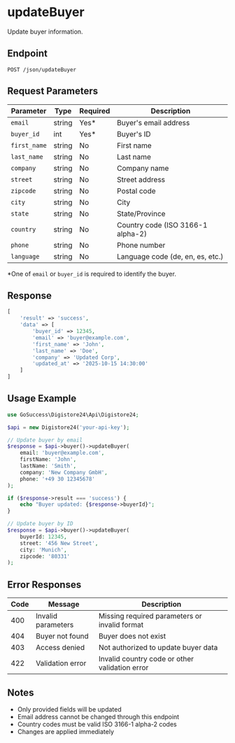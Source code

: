 # updateBuyer

Update buyer information.

## Endpoint

```
POST /json/updateBuyer
```

## Request Parameters

| Parameter | Type | Required | Description |
|-----------|------|----------|-------------|
| `email` | string | Yes* | Buyer's email address |
| `buyer_id` | int | Yes* | Buyer's ID |
| `first_name` | string | No | First name |
| `last_name` | string | No | Last name |
| `company` | string | No | Company name |
| `street` | string | No | Street address |
| `zipcode` | string | No | Postal code |
| `city` | string | No | City |
| `state` | string | No | State/Province |
| `country` | string | No | Country code (ISO 3166-1 alpha-2) |
| `phone` | string | No | Phone number |
| `language` | string | No | Language code (de, en, es, etc.) |

*One of `email` or `buyer_id` is required to identify the buyer.

## Response

```php
[
    'result' => 'success',
    'data' => [
        'buyer_id' => 12345,
        'email' => 'buyer@example.com',
        'first_name' => 'John',
        'last_name' => 'Doe',
        'company' => 'Updated Corp',
        'updated_at' => '2025-10-15 14:30:00'
    ]
]
```

## Usage Example

```php
use GoSuccess\Digistore24\Api\Digistore24;

$api = new Digistore24('your-api-key');

// Update buyer by email
$response = $api->buyer()->updateBuyer(
    email: 'buyer@example.com',
    firstName: 'John',
    lastName: 'Smith',
    company: 'New Company GmbH',
    phone: '+49 30 12345678'
);

if ($response->result === 'success') {
    echo "Buyer updated: {$response->buyerId}";
}

// Update buyer by ID
$response = $api->buyer()->updateBuyer(
    buyerId: 12345,
    street: '456 New Street',
    city: 'Munich',
    zipcode: '80331'
);
```

## Error Responses

| Code | Message | Description |
|------|---------|-------------|
| 400 | Invalid parameters | Missing required parameters or invalid format |
| 404 | Buyer not found | Buyer does not exist |
| 403 | Access denied | Not authorized to update buyer data |
| 422 | Validation error | Invalid country code or other validation error |

## Notes

- Only provided fields will be updated
- Email address cannot be changed through this endpoint
- Country codes must be valid ISO 3166-1 alpha-2 codes
- Changes are applied immediately

